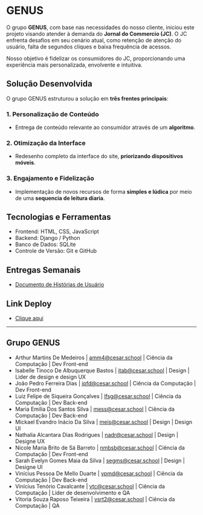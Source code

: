 # GENUS

O grupo **GENUS**, com base nas necessidades do nosso cliente, iniciou este projeto visando atender à demanda do **Jornal do Commercio (JC)**. O JC enfrenta desafios em seu cenário atual, como retenção de atenção do usuário, falta de segundos cliques e baixa frequência de acessos.

Nosso objetivo é fidelizar os consumidores do JC, proporcionando uma experiência mais personalizada, envolvente e intuitiva.

## Solução Desenvolvida

O grupo GENUS estruturou a solução em **três frentes principais**:

### 1. Personalização de Conteúdo
- Entrega de conteúdo relevante ao consumidor através de um **algoritmo**.

### 2. Otimização da Interface
- Redesenho completo da interface do site, **priorizando dispositivos móveis**.

### 3. Engajamento e Fidelização
- Implementação de novos recursos de forma **simples e lúdica** por meio de uma **sequencia de leitura diaria**.

## Tecnologias e Ferramentas
- Frontend: HTML, CSS, JavaScript
- Backend: Django / Python
- Banco de Dados: SQLite
- Controle de Versão: Git e GitHub

## Entregas Semanais
- [Documento de Histórias de Usuário](https://docs.google.com/document/d/1aFmJWQ57J6yf8G54d8f4gd4CUoo7hbqy8WJeeoRDG_I/edit?usp=drivesdk)

## Link Deploy
- [Clique aqui](https://arthurjornal.pythonanywhere.com)

---

## Grupo GENUS
- Arthur Martins De Medeiros | amm4@cesar.school | Ciência da Computação | Dev Front-end
- Isabelle Tinoco De Albuquerque Bastos | itab@cesar.school | Design | Lider de design e design UX
- João Pedro Ferreira Dias | jpfd@cesar.school | Ciência da Computação | Dev Front-end
- Luiz Felipe de Siqueira Gonçalves | lfsg@cesar.school | Ciência da Computação | Dev Back-end
- Maria Emilia Dos Santos Silva | mess@cesar.school | Ciência da Computação | Dev Back-end
- Mickael Evandro Inácio Da Silva | meis@cesar.school | Design | Design UI
- Nathalia Alcantara Dias Rodrigues | nadr@cesar.school | Design | Designe  UX
- Nicole Maria Brito de Sá Barreto | nmbsb@cesar.school | Ciência da Computação | Dev Front-end
- Sarah Evelyn Gomes Maia da Silva | segms@cesar.school | Design | Designe UI
- Vinícius Pessoa De Mello Duarte | vpmd@cesar.school | Ciência da Computação | Dev Back-end
- Vinícius Tenório Cavalcante | vtc@cesar.school | Ciência da Computação | Lider de desenvolvimento e QA
- Vitoria Souza Raposo Teixeira | vsrt2@cesar.school | Ciência da Computação | QA

